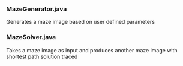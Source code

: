 ### MazeGenerator.java

Generates a maze image based on user defined parameters

### MazeSolver.java

Takes a maze image as input and produces another maze image with shortest path solution traced
